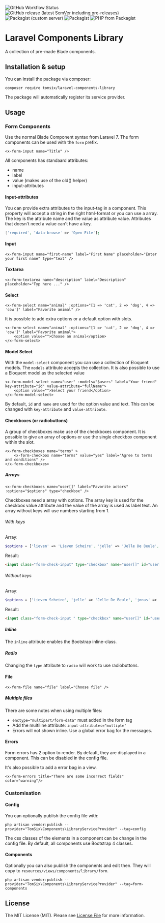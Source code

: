 ![GitHub Workflow Status](https://img.shields.io/github/workflow/status/tomsix/laravel-components-library/master)
![GitHub release (latest SemVer including pre-releases)](https://img.shields.io/github/v/release/tomsix/laravel-components-library?include_prereleases&label=pre-release)
![Packagist (custom server)](https://img.shields.io/packagist/dm/tomsix/laravel-components-library)
![Packagist](https://img.shields.io/packagist/l/tomsix/laravel-components-library)
![PHP from Packagist](https://img.shields.io/packagist/php-v/tomsix/laravel-components-library)

# Laravel Components Library
A collection of pre-made Blade components. 

## Installation & setup

You can install the package via composer:

    composer require tomsix/laravel-components-library
    
The package will automatically register its service provider.

## Usage

### Form Components

Use the normal Blade Component syntax from Laravel 7. The form components can be used with the `form` prefix.

```blade
<x-form-input name="Title" />
```

All components has standaard attributes:

- name
- label
- value (makes use of the old() helper)
- input-attributes

#### Input-attributes

You can provide extra attributes to the input-tag in a component. This property will accept a string in the right html-format or you can use a array. The key is the attribute name and the value as attribute value. Attributes that doesn't need a value can't have a key.

```php
['required', 'data-browse' => 'Open File'];
```

#### Input

```blade
<x-form-input name="first-name" label="First Name" placeholder="Enter your first name" type="text" />
```

#### Textarea
    
```blade
<x-form-textarea name="description" label="Description" placeholder="Typ here ..." />
```
    
#### Select

```blade
<x-form-select name="animal" :options="[1 => 'cat', 2 => 'dog', 4 => 'cow']" label="Favorite animal" />
```
    
It is possible to add extra options or a default option with slots.

```blade
<x-form-select name="animal" :options="[1 => 'cat', 2 => 'dog', 4 => 'cow']" label="Favorite animal">
    <option value="">Choose an animal</option>
</x-form-select>
```

#### Model Select

With the `model-select` component you can use a collection of Eloquent models. The `models` attribute accepts the collection. It is also possible to use a Eloquent model as the selected value

```blade
<x-form-model-select name="user" :models="$users" label="Your friend" key-attribute="id" value-attribute="fullName">
    <option value="">Select your friend</option>
</x-form-model-select>
```

By default, `id` and `name` are used for the option value and text. This can be changed with `key-attribute` and `value-attribute`.
#### Checkboxes (or radiobuttons)

A group of checkboxes make use of the checkboxes component. It is possible to give an array of options or use the single checkbox component within the slot.

```blade
<x-form-checkboxes name="terms" >
    <x-form-checkbox name="terms" value="yes" label="Agree to terms and conditions" />
</x-form-checkboxes>
```

##### Arrays

```blade
<x-form-checkboxes name="user[]" label="Favorite actors" :options="$options" type="checkbox" />
```

Checkboxes need a array with options. The array key is used for the checkbox value attribute and the value of the array is used as label text. An array without keys will use numbers starting from 1.

###### With keys

Array:
```php 
$options = ['lieven' => 'Lieven Scheire', 'jelle' => 'Jelle De Beule', 'jonas' => 'Jonas Geinaart']; 
```
Result:
```html
<input class="form-check-input" type="checkbox" name="user[]" id="user['lieven']" value="lieven" />
```

###### Without keys

Array:
```php 
$options = ['Lieven Scheire', 'jelle' => 'Jelle De Beule', 'jonas' => 'Jonas Geinaart']; 
```

Result:
```html
<input class="form-check-input " type="checkbox" name="user[]" id="user[1]" value="1">
```

##### Inline

The `inline` attribute enables the Bootstrap inline-class.

##### Radio

Changing the `type` attribute to `radio` will work to use radiobuttons.

#### File

```blade
<x-form-file name="file" label="Choose file" />
```

##### Multiple files

There are some notes when using multiple files:
- `enctype="multipart/form-data"` must added in the form tag
- Add the multiline attribute: `input-attributes="multiple"`
- Errors will not shown inline. Use a global error bag for the messages.

#### Errors

Form errors has 2 option to render. By default, they are displayed in a component. This can be disabled in the config file.

It's also possible to add a error bag in a view.

```blade
<x-form-errors title="There are some incorrect fields" color="warning"/>
```

### Customisation

#### Config

You can optionally publish the config file with:

    php artisan vendor:publish --provider="TomSix\Components\LibraryServiceProvider" --tag=config
    
The css classes of the elements in a component can be change in the config file. By default, all components use Bootstrap 4 classes.
    
#### Components

Optionally you can also publish the components and edit then. They will copy to `resources/views/components/library/form`.

    php artisan vendor:publish --provider="TomSix\Components\LibraryServiceProvider" --tag=form-components

## License

The MIT License (MIT). Please see [License File](LICENSE) for more information.
